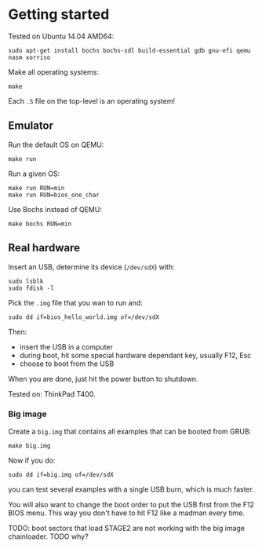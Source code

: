# Getting started

Tested on Ubuntu 14.04 AMD64:

    sudo apt-get install bochs bochs-sdl build-essential gdb gnu-efi qemu nasm xorriso

Make all operating systems:

    make

Each `.S` file on the top-level is an operating system!

## Emulator

Run the default OS on QEMU:

    make run

Run a given OS:

    make run RUN=min
    make run RUN=bios_one_char

Use Bochs instead of QEMU:

    make bochs RUN=min

## Real hardware

Insert an USB, determine its device (`/dev/sdX`) with:

    sudo lsblk
    sudo fdisk -l

Pick the `.img` file that you wan to run and:

    sudo dd if=bios_hello_world.img of=/dev/sdX

Then:

- insert the USB in a computer
- during boot, hit some special hardware dependant key, usually F12, Esc
- choose to boot from the USB

When you are done, just hit the power button to shutdown.

Tested on: ThinkPad T400.

### Big image

Create a `big.img` that contains all examples that can be booted from GRUB:

    make big.img

Now if you do:

    sudo dd if=big.img of=/dev/sdX

you can test several examples with a single USB burn, which is much faster.

You will also want to change the boot order to put the USB first from the F12 BIOS menu. This way you don't have to hit F12 like a madman every time.

TODO: boot sectors that load STAGE2 are not working with the big image chainloader. TODO why?
